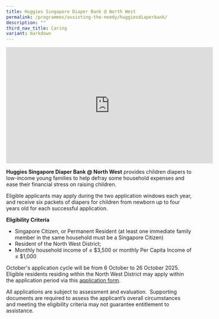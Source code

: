 ```yaml
---
title: Huggies Singapore Diaper Bank @ North West
permalink: /programmes/assisting-the-needy/huggiesdiaperbank/
description: ""
third_nav_title: Caring
variant: markdown
---
```

<iframe allowfullscreen="" allow="accelerometer; autoplay; clipboard-write; encrypted-media; gyroscope; picture-in-picture; web-share" frameborder="0" title="YouTube video player" src="https://www.youtube.com/embed/aDqHvro-IBo?si=Ns0W-q0vl-wvX8GI" height="315" width="560"></iframe>

**Huggies Singapore Diaper Bank @ North West** provides children diapers to low-income young families to help defray some household expenses and ease their financial stress on raising children. 

Eligible applicants may apply during the two application windows each year, and receive six packets of diapers for children from newborn up to four years old for each successful application.
  
**Eligibility Criteria**

*   Singapore Citizen, or Permanent Resident (at least one immediate family member in the same household must be a Singapore Citizen)
*   Resident of the North West District;
*   Monthly household income of&nbsp;≤ $3,500 or monthly Per Capita Income of ≤ $1,000

October's application cycle will be from 6 October to 26 October 2025.  Eligible residents residing within the North West District may apply within the application period via this [application form](https://go.gov.sg/nwdiapers).

All applications are subject to assessment and evaluation.&nbsp; Supporting documents are required to assess the applicant’s overall circumstances and&nbsp;meeting the eligibility criteria may not guarantee entitlement to assistance.